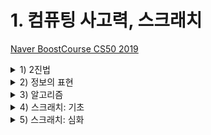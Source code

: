 # 1. 컴퓨팅 사고력, 스크래치

[Naver BoostCourse CS50 2019](https://www.edwith.org/boostcourse-cs-050)

<details>
  <summary>1) 2진법</summary>

# 학습목표

컴퓨터 과학이 무엇인지 정의하고, 컴퓨터가 정보를 표현하는 방법에 대해 설명할 수 있다.

# 학습하기

## 컴퓨터 과학

컴퓨터 과학은 **문제 해결에 대한 학문이다.**

문제 해결은 **입력(Input)**을 전달받아 **출력(Output)**을 만들어내는 과정이다.

그 중간에 있는 과정이 바로 컴퓨터 과학이다.

이러한 입력과 출력을 **표현**하기 위해서 모두가 동의할 **약속(표준)**이 필요하다.

따라서 컴퓨터 과학의 가장 첫 번째 개념은 어떻게 표현하는지에 대한 **표현 방법**이다.

## 2진법

컴퓨터는 오직 0과 1로만 데이터를 표현하는데, 이처럼 0과 1로만 표현하는 것을 **2진법**이라고 한다.

2진법에서는 **각 자리수가 2의 거듭제곱을 의미**한다.

이와 같은 2진법은 전기를 통해 연산하는, 즉 전기를 켜고 끄는 방식으로 작동하는 컴퓨터에게 적합한 방법이다.

컴퓨터에는 굉장히 많은 스위치(트랜지스터)가 있고 **on/off 상태를 통해 0과 1을 표현한다.**

컴퓨터는 2진법에서 하나의 자릿수를 표현하는 단위를 **비트(bit)**라고 한다.

## 비트

정보를 저장하고 연산을 수행하기 위해 컴퓨터는 **비트(bit)**라는 측정 단위를 쓴다.

비트는 **이진 숫자**라는 뜻을 가진 "binary digit"의 줄임말이며, 0과 1, 두 가지 값만 가질 수 있는 측정 단위이다.

컴퓨터는 전기적 신호 켜짐(1)과 꺼짐(0)을 이용하여 작동하기 때문에 2진수를 사용한다.

디지털 데이터를 여러 비트들로 나타냄으로써 두 가지 값만을 가지고도 많은 양의 정보를 저장할 수 있고, 저장되어 있는 데이터를 수정하기 위해 비트에 수학적 연산을 수행할 수 있다.

## 비트열

비트 한 개는 많은 양의 데이터를 나타내기에 턱없이 부족하다. 그렇기 때문에 여러 숫자 조합을 컴퓨터에 나타내기 위해 비트열을 사용한다.

**바이트(byte)**는 **여덟 개의 비트가 모여 만들어진 것**이다.

하나의 바이트에 여덟 개의 비트가 있고, 비트 하나는 0과 1로 표현될 수 있기 때문에 **2^8 = 256개의** 서로 다른 바이트가 존재할 수 있다.

바이트가 모이면 더 큰 단위가 될 수 있다. (킬로바이트, 메가바이트, 기가바이트, 테라바이트, 페타, 엑사 ...)

### **데이터의 단위와 각각의 저장공간 크기로 나타낼 수 있는 대략의 정보**

  <img src="../imgs/2진법.png" width="400">

</details>

<details>
  <summary>2) 정보의 표현</summary>

# 정보의 표현

# 학습 목표

컴퓨터가 문자, 사진, 영상, 음악 등 다양한 정보를 처리하는 방식을 설명할 수 있다.

# 학습하기

## 문자의 표현

문자를 숫자로 표현할 수 있도록 정해진 약속(표준)이 있는데, 그 중 하나는 설명미국정보교환표준부호 **ASCII**(아스키코드 / American Standard Code for Information Interchange)이다.

**총 128개의 부호**로 정의되어 있는데, 가령 알파벳 A는 10진수 기준으로 65, 알파벳 B는 66으로 되어있다.

- A를 2진법으로 표현하면 **1000001**이다.

이 외에도 **Unicode**라는 표준에서는 더 많은 비트를 사용하여 더 다양한 다른 문자들도 표현 가능하도록 지원하고 있다.

- ASCII로는 문자들을 표현하기에 충분하지 않았기 때문이다.
- 유니코드는 100만개 이상의 문자들을 나타낼 수 있는 인코딩표준이다.
- 유니코드의 첫 128개의 문자는 ASCII의 128개 문자와 동일하므로 서로 호환이 된다.

**Unicode**는 😂 이런 이모티콘까지 표현할 수 있게 해주었다.

- 이 이모티콘은 10진법으로 128,514, 2진법으로는 11111011000000010
- 친구에게 이 이모티콘을 보낸다면 **11111011000000010**이라는 1과 0의 패턴을 보낸 것임

## 그림, 영상, 음악의 표현

문자와 같이 그림도 역시 숫자로 표현할 수 있음

우리가 스크린을 통해 보는 그림을 자세히 보면 수많은 작은 점들이
<span style="color:red">빨간색</span>,
<span style="color:green">초록색</span>,
<span style="color:blue">파란색</span>을 띄고 있음

이런 작은 점을 **픽셀**이라고 부른다. 각각의 픽셀은 세 가지 색을 서로 다른 비율로 조합하여 특정한 색을 가지게 된다.

- 예를 들어 빨간색 72, 초록색 72, 파란색 33을 섞게 되면 노란색이 되는 것과 같은 방식

이 숫자들을 표현하는 방식을 RGB(<span style="color:red">Red</span>,
<span style="color:green">Green</span>,
<span style="color:blue">Blue</span>)라고 한다.

- 즉, 노란색의 커다란 이미지는 72 73 33 으로 정의되는 무수히 많은 픽셀들의 RGB코드(숫자)로 표현될 수 있다.

영상 또한 수많은 그림을 빠르게 연속적으로 이어 붙여놓은 것이기 때문에 숫자로 표현이 가능하다. 음악도 마찬가지로 각 음표를 숫자로 표현할 수 있다.

# 생각해보기

CS50을 2진법으로 표현해보면?

- 아스키 코드 기준, 숫자 하나 하나 문자로 취급한다고 가정.
- 10진수 기준 C = 67, S = 83, 5 = 53, 0 = 48
- **C**: 01000011 **S**: 01010011 **5**: 00110101 **0**: 00110000

<span style="color:red"></span>

</details>

<details>
  <summary>3) 알고리즘</summary>
  
# 알고리즘

# 학습 목표

1. 우리가 일상 생활에서 하는 일들을 컴퓨터가 이해할 수 있는 알고리즘으로 표현할 수 있다.
2. 효율적인 알고리즘에 대해 설명할 수 있다.

## 알고리즘

숫자, 글자, 색깔 등을 컴퓨터가 이해할 수 있는 2진법으로 표현하는 것은 **입력(Input)**에 해당한다.

어떻게 **입력**에서 **출력(Output)**을 얻을 수 있는 것일까?

**알고리즘**은 입력에서 받은 자료를 출력 형태로 만드는 **처리 과정**을 뜻한다.

<img src="../imgs/알고리즘.png" width="400">

즉, 알고리즘이란 입력값을 출력값의 형태로 바꾸기 위해 어떤 명령들이 수행되어야 하는지에 대한 **규칙들의 순서적 나열이다.**

이러한 일련의 순서적 규칙들을 어떻게 나열하는지에 따라 알고리즘의 종류가 달라진다.

같은 출력값이라도 알고리즘에 따라 출력을 하기까지의 시간이 다를 수 있다.

## 정확한 알고리즘

전화번호부에서 특정 인물의 전화번호를 찾기 위해서 첫 페이지부터 찾을 때까지 쭉 보는 방법은 정확성은 높지만 매우 오래걸리고 비효율적인 알고리즘일 것이다.

알고리즘을 평가할 때는 **정확성**도 중요하지만, **효율성**도 중요하다.

효율성은 작업을 완료하기까지 얼마나 시간과 노력을 덜 들일 수 있는지에 대한 것이다.

## 정확하고 효율적인 알고리즘

전화번호부의 가운데를 펴고, 이름순으로 정렬되어 있다는 정보를 통해 앞의 반 혹은 뒤의 반을 펴는 방식을 반복한다.

이 알고리즘은 앞의 알고리즘보다 더 **효율적**이다.

</details>

<details>
  <summary>4) 스크래치: 기초</summary>
  
# 스크래치: 기초

[https://scratch.mit.edu/](https://scratch.mit.edu/)

# 학습 목표

스크래치를 이용하여 간단한 알고리즘을 구현할 수 있다.

## 스크래치

알고리즘을 구성하는 요소로는 함수, 조건, 불리언 표현, 루프 등이 있다. 스크래치라는 그래픽 프로그래밍 언어를 사용하면 블록을 옮겨 붙여서 알고리즘을 만들어 볼 수 있다.

<img src="../imgs/scratch1.png" width="400">

화면 왼쪽에는 함수나 변수 등을 나타내는 퍼즐 조각들이 있다. 이 블록들은 화면 중간으로 옮길 수 있다. 화면 오른쪽에는 알고리즘 결과나 보여지는 무대가 있다. 이 캐릭터의 요정이 "hello, world" 라고 말하거나, '이름이 뭐니?"라고 묻고, "안녕, 성재"라고 말하도록 할 수 있다.

## 스크래치 블록

블록의 종류에 따라서 프로그램이 수행하는 일의 종류가 달라진다. 입력이 주어졌을 때 블랙 박스를 거쳐 출력이 되는 컴퓨터의 작동 원리를 생각해보면, 하나의 블록이 블랙 박스의 역할을 하는 것이다. 가령 "말해라"라는 블록에 "hello, world"라는 입력을 주게 되면 그 결과로 고양이가 "hello, world"라고 말하게 되는 것이다. 이러한 입력과 출력을 이어 붙여서 여러 작업을 순차적으로 수행할 수도 있다.

</details>

<details>
  <summary>5) 스크래치: 심화</summary>
  
</details>
